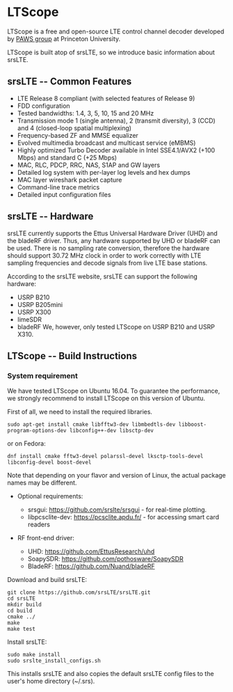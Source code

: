 LTScope
========

LTScope is a free and open-source LTE control channel decoder developed by [PAWS group](https://paws.cs.princeton.edu/) at Princeton University. 

LTScope is built atop of srsLTE, so we introduce basic information about srsLTE.

srsLTE -- Common Features 
---------------

 * LTE Release 8 compliant (with selected features of Release 9)
 * FDD configuration
 * Tested bandwidths: 1.4, 3, 5, 10, 15 and 20 MHz
 * Transmission mode 1 (single antenna), 2 (transmit diversity), 3 (CCD) and 4 (closed-loop spatial multiplexing)
 * Frequency-based ZF and MMSE equalizer
 * Evolved multimedia broadcast and multicast service (eMBMS)
 * Highly optimized Turbo Decoder available in Intel SSE4.1/AVX2 (+100 Mbps) and standard C (+25 Mbps)
 * MAC, RLC, PDCP, RRC, NAS, S1AP and GW layers
 * Detailed log system with per-layer log levels and hex dumps
 * MAC layer wireshark packet capture
 * Command-line trace metrics
 * Detailed input configuration files

srsLTE -- Hardware
--------

srsLTE currently supports the Ettus Universal Hardware Driver (UHD) and the bladeRF driver. 
Thus, any hardware supported by UHD or bladeRF can be used. 
There is no sampling rate conversion, 
therefore the hardware should support 30.72 MHz clock in order 
to work correctly with LTE sampling frequencies and decode signals from live LTE base stations. 

According to the srsLTE website, srsLTE can support the following hardware: 
 * USRP B210
 * USRP B205mini
 * USRP X300
 * limeSDR
 * bladeRF
We, however, only tested LTScope on USRP B210 and USRP X310.

LTScope -- Build Instructions
------------------

### System requirement
We have tested LTScope on Ubuntu 16.04. 
To guarantee the performance, we strongly recommend to install LTScope on this version of Ubuntu.

First of all, we need to install the required libraries.
```
sudo apt-get install cmake libfftw3-dev libmbedtls-dev libboost-program-options-dev libconfig++-dev libsctp-dev
```
or on Fedora:
```
dnf install cmake fftw3-devel polarssl-devel lksctp-tools-devel libconfig-devel boost-devel
```

Note that depending on your flavor and version of Linux, the actual package names may be different.

* Optional requirements: 
  * srsgui:              https://github.com/srslte/srsgui - for real-time plotting.
  * libpcsclite-dev:     https://pcsclite.apdu.fr/ - for accessing smart card readers

* RF front-end driver:
  * UHD:                 https://github.com/EttusResearch/uhd
  * SoapySDR:            https://github.com/pothosware/SoapySDR
  * BladeRF:             https://github.com/Nuand/bladeRF

Download and build srsLTE: 
```
git clone https://github.com/srsLTE/srsLTE.git
cd srsLTE
mkdir build
cd build
cmake ../
make
make test
```

Install srsLTE:

```
sudo make install
sudo srslte_install_configs.sh
```

This installs srsLTE and also copies the default srsLTE config files to
the user's home directory (~/.srs).


